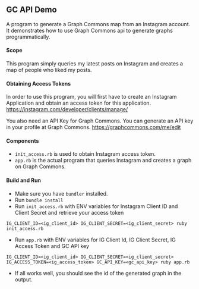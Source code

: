 ## GC API Demo

A program to generate a Graph Commons map from an Instagram account. It demonstrates how to use Graph Commons api to generate graphs programmatically.

#### Scope
This program simply queries my latest posts on Instagram and creates a map of people who liked my posts.

#### Obtaining Access Tokens
In order to use this program, you will first have to create an Instagram Application and obtain an access token for this application. https://instagram.com/developer/clients/manage/

You also need an API Key for Graph Commons. You can generate an API key in your profile at Graph Commons. https://graphcommons.com/me/edit

#### Components
- `init_access.rb` is used to obtain Instagram access token.
- `app.rb` is the actual program that queries Instagram and creates a graph on Graph Commons.

#### Build and Run

- Make sure you have `bundler` installed.
- Run `bundle install`
- Run `init_access.rb` with ENV variables for Instagram Client ID and Client Secret and retrieve your access token
```
IG_CLIENT_ID=<ig_client_id> IG_CLIENT_SECRET=<ig_client_secret> ruby init_access.rb
```
- Run `app.rb` with ENV variables for IG Client Id, IG Client Secret, IG Access Token and GC API key
```
IG_CLIENT_ID=<ig_client_id> IG_CLIENT_SECRET=<ig_client_secret> IG_ACCESS_TOKEN=<ig_access_token> GC_API_KEY=<gc_api_key> ruby app.rb
```
- If all works well, you should see the id of the generated graph in the output.
